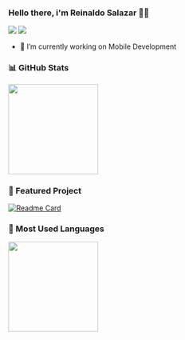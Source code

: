 ### Hello there, i'm Reinaldo Salazar 👨‍💻
  <div> 

<a href="https://www.linkedin.com/in/reisalazar/" target="_blank"><img src="https://img.shields.io/badge/-LinkedIn-%230077B5?style=for-the-badge&logo=linkedin&logoColor=white" target="_blank"></a> 
<a href = "mailto:rrsb45@gmail.com"><img src="https://img.shields.io/badge/-Gmail-%23333?style=for-the-badge&logo=gmail&logoColor=white" target="_blank"></a>
  
  </div>

- 🔭 I’m currently working on Mobile Development


### 📊 GitHub Stats
<img height="180em" src="https://github-readme-stats-git-master-reisalazar.vercel.app/api?username=reisalazar&show_icons=true&theme=dark&include_all_commits=true&count_private=true"/>

### 📌 Featured Project
[![Readme Card](https://github-readme-stats.vercel.app/api/pin/?username=reisalazar&repo=Jogo-da-Velha-App-Compopse&layout=compact&theme=dark)](https://github.com/reisalazar/Jogo-da-Velha-App-Compopse)

### 🚀 Most Used Languages
<img height="180em" src="https://github-readme-stats-git-master-reisalazar.vercel.app//api/top-langs/?username=reisalazar&layout=compact&theme=dark"/>
